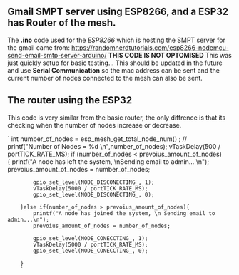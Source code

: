 ## Gmail SMPT server using ESP8266, and a ESP32 has Router of the mesh.
The **.ino** code used for the *ESP8266* which is hosting the SMPT server for the gmail came from:
https://randomnerdtutorials.com/esp8266-nodemcu-send-email-smtp-server-arduino/
**THIS CODE IS NOT OPTOMISED** This was just quickly setup for basic testing... This should be updated in the future and use **Serial Communication** so 
the mac address can be sent and the current number of nodes connected to the mesh can also be sent. 

## The router using the ESP32
This code is very similar from the basic router, the only diffrence is that its checking when the number of nodes increase or decrease.


`
int number_of_nodes = esp_mesh_get_total_node_num() ; 
       // printf("Number of Nodes = %d \n",number_of_nodes); 
        vTaskDelay(500 / portTICK_RATE_MS); 
        if (number_of_nodes < prevoius_amount_of_nodes)     
        {
            printf("A node has left the system, \nSending email to admin... \n");
            prevoius_amount_of_nodes = number_of_nodes; 
            
            gpio_set_level(NODE_DISCONECTING_, 1);
            vTaskDelay(5000 / portTICK_RATE_MS); 
            gpio_set_level(NODE_DISCONECTING_, 0);

        }else if(number_of_nodes > prevoius_amount_of_nodes){
            printf("A node has joined the system, \n Sending email to admin...\n");
            prevoius_amount_of_nodes = number_of_nodes; 
           
            gpio_set_level(NODE_CONECCTING_, 1);
            vTaskDelay(5000 / portTICK_RATE_MS); 
            gpio_set_level(NODE_CONECCTING_, 0);

        }
        `
